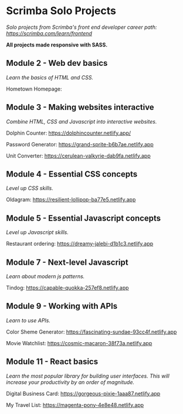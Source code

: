 # Scrimba Solo Projects
 *Solo projects from Scrimba's front end developer career path: https://scrimba.com/learn/frontend*
 
 **All projects made responsive with SASS.**
 
 ## Module 2 - Web dev basics
 *Learn the basics of HTML and CSS.*
 
 Hometown Homepage: 
 
 ## Module 3 - Making websites interactive
 *Combine HTML, CSS and Javascript into interactive websites.*
 
 Dolphin Counter:  https://dolphincounter.netlify.app/
 
 Password Generator: https://grand-sprite-b6b7ae.netlify.app
 
 Unit Converter: https://cerulean-valkyrie-dab9fa.netlify.app
 
 ## Module 4 - Essential CSS concepts
 *Level up CSS skills.*
 
 Oldagram: https://resilient-lollipop-ba77e5.netlify.app
 
 ## Module 5 - Essential Javascript concepts
 *Level up Javascript skills.*
 
 Restaurant ordering: https://dreamy-jalebi-d1b1c3.netlify.app
 
 ## Module 7 - Next-level Javascript
 *Learn about modern js patterns.*
 
 Tindog: https://capable-quokka-257ef8.netlify.app
 
 ## Module 9 - Working with APIs
 *Learn to use APIs.*
 
 Color Sheme Generator: https://fascinating-sundae-93cc4f.netlify.app
 
 Movie Watchlist: https://cosmic-macaron-38f73a.netlify.app
 
 ## Module 11 - React basics
 *Learn the most popular library for building user interfaces. This will increase your productivity by an order of magnitude.*
 
 Digital Business Card: https://gorgeous-pixie-1aaa87.netlify.app
 
 My Travel List: https://magenta-pony-4e8e48.netlify.app
